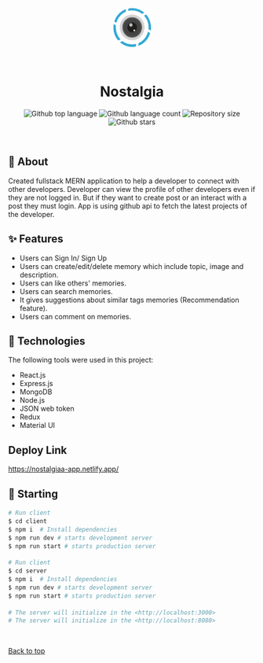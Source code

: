 <div align="center" id="top"> 
  <img src="https://github.com/Kishan2029/Nostalgiaa/blob/master/client/src/images/memoriesLogo.png" alt="React" height="80" width="80" />

&#xa0;

</div>

<h1 align="center">Nostalgia</h1>

<p align="center">
  <img alt="Github top language" src="https://img.shields.io/github/languages/top/Kishan2029/nostalgiaa?color=56BEB8">

  <img alt="Github language count" src="https://img.shields.io/github/languages/count/Kishan2029/nostalgiaa?color=56BEB8">

  <img alt="Repository size" src="https://img.shields.io/github/repo-size/Kishan2029/nostalgiaa?color=56BEB8">

  <!-- <img alt="Github issues" src="https://img.shields.io/github/issues/{{YOUR_GITHUB_USERNAME}}/nostalgiaa?color=56BEB8" /> -->

  <!-- <img alt="Github forks" src="https://img.shields.io/github/forks/{{YOUR_GITHUB_USERNAME}}/nostalgiaa?color=56BEB8" /> -->

  <img alt="Github stars" src="https://img.shields.io/github/stars/Kishan2029/nostalgiaa?color=56BEB8" />
</p>



<br>

## :dart: About
Created fullstack MERN application to help a developer to connect with other developers. Developer can view the profile of other developers even if they are not logged in. But if they want to create post or an interact with a post they must login. App is using github api to fetch the latest projects of the developer.
## :sparkles: Features

- Users can Sign In/ Sign Up
- Users can create/edit/delete memory which include topic, image and description.
- Users can like others' memories.
- Users can search memories.
- It gives suggestions about similar tags memories (Recommendation feature). 
- Users can comment on memories.

  
## :rocket: Technologies

The following tools were used in this project:
- React.js
- Express.js
- MongoDB
- Node.js
- JSON web token
- Redux
- Material UI
  
## Deploy Link
https://nostalgiaa-app.netlify.app/

## :checkered_flag: Starting

```bash
# Run client
$ cd client
$ npm i  # Install dependencies
$ npm run dev # starts development server
$ npm run start # starts production server

# Run client
$ cd server
$ npm i  # Install dependencies
$ npm run dev # starts development server
$ npm run start # starts production server

# The server will initialize in the <http://localhost:3000>
# The server will initialize in the <http://localhost:8080>
```


&#xa0;

<a href="#top">Back to top</a>
